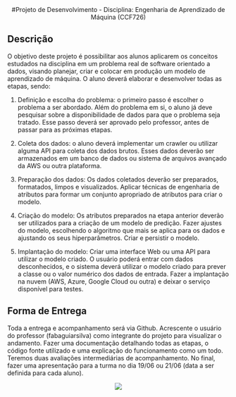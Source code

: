  <center>#Projeto de Desenvolvimento - Disciplina: Engenharia de Aprendizado de Máquina (CCF726) </center> 

## Descrição 

O objetivo deste projeto é possibilitar aos alunos aplicarem os conceitos estudados na disciplina em um problema real de software orientado a dados, visando planejar, criar e colocar em produção um modelo de aprendizado de máquina. O aluno deverá elaborar e desenvolver todas as etapas, sendo:


1. Definição e escolha do problema: o primeiro passo é escolher o problema a ser abordado. Além
do problema em si, o aluno já deve pesquisar sobre a disponibilidade de dados para que o problema
seja tratado. Esse passo deverá ser aprovado pelo professor, antes de passar para as próximas etapas.

2. Coleta dos dados: o aluno deverá implementar um crawler ou utilizar alguma API para coleta dos dados brutos. Esses dados deverão ser armazenados em um banco de dados ou sistema de
arquivos avançado da AWS ou outra plataforma.

3. Preparação dos dados: Os dados coletados deverão ser preparados, formatados, limpos e
visualizados. Aplicar técnicas de engenharia de atributos para formar um conjunto apropriado de
atributos para criar o modelo.

4. Criação do modelo: Os atributos preparados na etapa anterior deverão ser utilizados para a
criação de um modelo de predição. Fazer ajustes do modelo, escolhendo o algoritmo que mais se
aplica para os dados e ajustando os seus hiperparâmetros. Criar e persistir o modelo.

5. Implantação do modelo: Criar uma interface Web ou uma API para utilizar o modelo criado. O
usuário poderá entrar com dados desconhecidos, e o sistema deverá utilizar o modelo criado para
prever a classe ou o valor numérico dos dados de entrada. Fazer a implantação na nuvem (AWS,
Azure, Google Cloud ou outra) e deixar o serviço disponível para testes.



## Forma de Entrega

Toda a entrega e acompanhamento será via Github. Acrescente o usuário do professor (fabaguiarsilva) como integrante do projeto para visualizar o andamento. Fazer uma documentação detalhando todas as etapas, o código fonte utilizado e uma explicação do funcionamento como um todo. Teremos duas avaliações intermediárias de acompanhamento. No final, fazer uma apresentação para a turma no dia 19/06 ou 21/06 (data a ser definida para cada aluno).



<p align="center">
<img src="http://img.shields.io/static/v1?label=STATUS&message=EM%20DESENVOLVIMENTO&color=GREEN&style=for-the-badge"/>
</p>